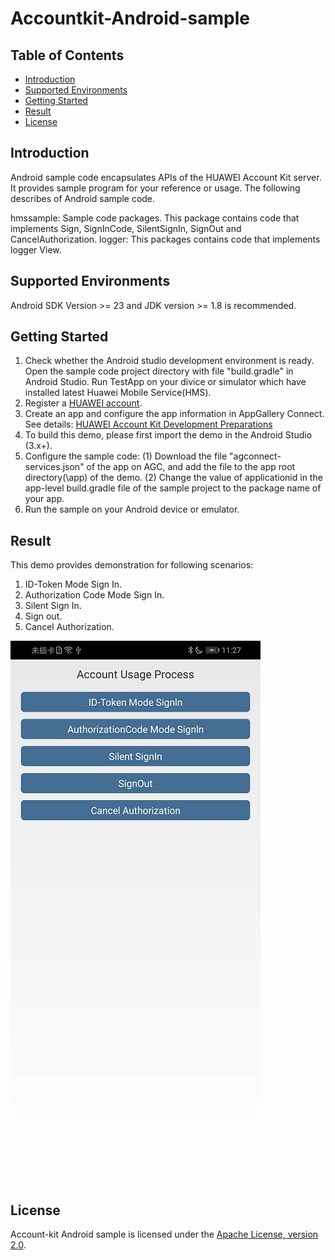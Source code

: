 # Accountkit-Android-sample


## Table of Contents

 * [Introduction](#introduction)
 * [Supported Environments](#supported-environments)
 * [Getting Started](#getting-started)
 * [Result](#result)
 * [License](#license)

 
## Introduction
Android sample code encapsulates APIs of the HUAWEI Account Kit server. It provides sample program for your reference or usage.
The following describes of Android sample code.

hmssample:    Sample code packages. This package  contains code that implements Sign, SignInCode, SilentSignIn, SignOut and CancelAuthorization.
logger:       This packages contains code that implements logger View.

	
## Supported Environments
Android SDK Version >= 23 and JDK version >= 1.8 is recommended.


## Getting Started

   1. Check whether the Android studio development environment is ready. Open the sample code project directory with file "build.gradle" in Android Studio. Run TestApp on your divice or simulator which have installed latest Huawei Mobile Service(HMS).
   2. Register a [HUAWEI account](https://developer.huawei.com/consumer/en/).
   3. Create an app and configure the app information in AppGallery Connect. 
        See details: [HUAWEI Account Kit Development Preparations](https://developer.huawei.com/consumer/en/doc/development/HMSCore-Guides/introduction-0000001050048870)
   4. To build this demo, please first import the demo in the Android Studio (3.x+).
   5. Configure the sample code:
        (1) Download the file "agconnect-services.json" of the app on AGC, and add the file to the app root directory(\app) of the demo.
        (2) Change the value of applicationid in the app-level build.gradle file of the sample project to the package name of your app.
   6. Run the sample on your Android device or emulator.

 
## Result
This demo provides demonstration for following scenarios:
1. ID-Token Mode Sign In. 
2. Authorization Code Mode Sign In. 
3. Silent Sign In.
4. Sign out.
5. Cancel Authorization.

![account sample result](images/account_sample_result.jpg)


## License
Account-kit Android sample is licensed under the [Apache License, version 2.0](http://www.apache.org/licenses/LICENSE-2.0).
